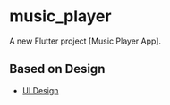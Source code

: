 # music_player

A new Flutter project [Music Player App].

## Based on Design

- [UI Design](https://uimovement.com/design/music-player-animation/)


